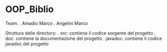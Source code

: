 # OOP_Biblio

Team: 
. Amadio Marco
. Angelini Marco

Struttura delle directory:
. src: contiene il codice sorgente del progetto
. doc: contiene la documentazione del progetto
. javadoc: contiene il codice javadoc del progetto
